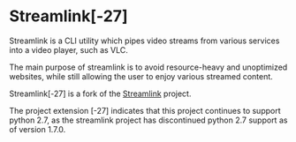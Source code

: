 # Streamlink[-27]
Streamlink is a CLI utility which pipes video streams from various services into a video player, such as VLC.

The main purpose of streamlink is to avoid resource-heavy and unoptimized websites, while still allowing the user to enjoy various streamed content.

Streamlink[-27] is a fork of the <a href="https://github.com/streamlink/streamlink">Streamlink</a> project.

The project extension [-27] indicates that this project continues to support python 2.7, as the streamlink project has discontinued python 2.7 support as of version 1.7.0.
